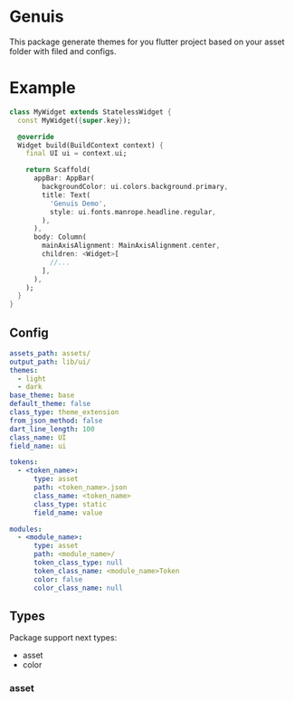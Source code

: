 # Genuis
This package generate themes for you flutter project based on your asset folder with filed and configs.

# Example
```dart
class MyWidget extends StatelessWidget {
  const MyWidget({super.key});

  @override
  Widget build(BuildContext context) {
    final UI ui = context.ui;

    return Scaffold(
      appBar: AppBar(
        backgroundColor: ui.colors.background.primary,
        title: Text(
          'Genuis Demo',
          style: ui.fonts.manrope.headline.regular,
        ),
      ),
      body: Column(
        mainAxisAlignment: MainAxisAlignment.center,
        children: <Widget>[
          //...
        ],
      ),
    );
  }
}
```

## Config

```yaml
assets_path: assets/
output_path: lib/ui/
themes:
  - light
  - dark
base_theme: base
default_theme: false
class_type: theme_extension
from_json_method: false
dart_line_length: 100
class_name: UI
field_name: ui

tokens:
  - <token_name>:
      type: asset
      path: <token_name>.json
      class_name: <token_name>
      class_type: static
      field_name: value

modules:
  - <module_name>:
      type: asset
      path: <module_name>/
      token_class_type: null
      token_class_name: <module_name>Token
      color: false
      color_class_name: null
```



## Types
Package support next types:
* asset
* color


### asset
